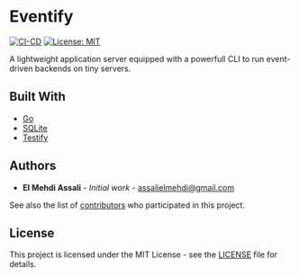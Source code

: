 # Eventify

[![CI-CD](https://github.com/eventified/eventified/actions/workflows/pipeline.yml/badge.svg)](https://github.com/eventified/eventified/actions)
[![License: MIT](https://img.shields.io/badge/License-MIT-yellow.svg)](https://opensource.org/licenses/MIT)

A lightweight application server equipped with a powerfull CLI to run event-driven backends on tiny servers.

## Built With

- [Go](https://go.dev)
- [SQLite](https://www.sqlite.org/index.html/)
- [Testify](https://github.com/stretchr/testify)

<!-- ## Contributing

Please read [CONTRIBUTING.md](https://gist.github.com/PurpleBooth/b24679402957c63ec426) for details on our code of conduct, and the process for submitting pull requests to us. -->

<!-- ## Versioning

We use [SemVer](http://semver.org/) for versioning. For the versions available, see the [tags on this repository](https://github.com/your/project/tags).  -->

## Authors

- **El Mehdi Assali** - *Initial work* - <assalielmehdi@gmail.com>

See also the list of [contributors](https://github.com/assalielmehdi/go-eventify/contributors) who participated in this project.

## License

This project is licensed under the MIT License - see the [LICENSE](LICENSE) file for details.
